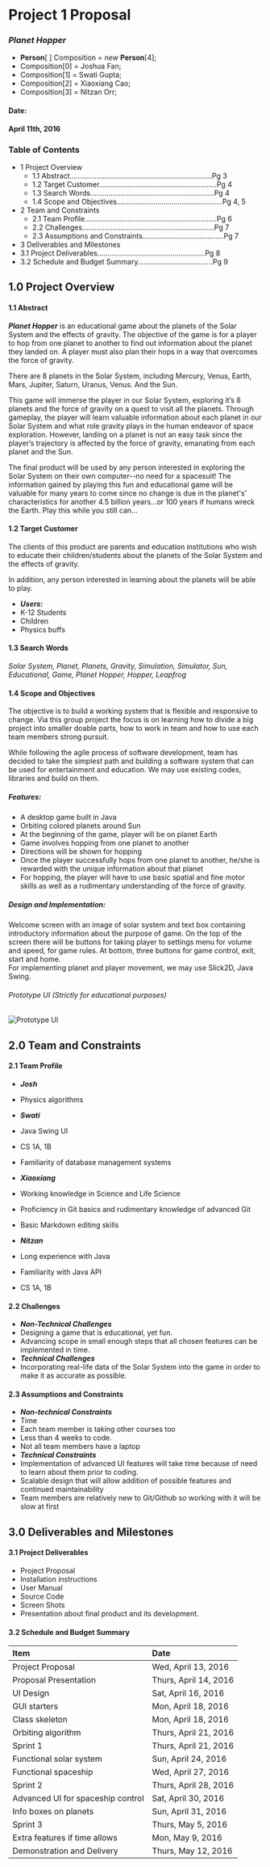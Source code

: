 # Project 1 Proposal
### *Planet Hopper*

* **Person**[  ] Composition = *new* **Person**[4];
 * Composition[0] = Joshua Fan;
 * Composition[1] = Swati Gupta;
 * Composition[2] = Xiaoxiang Cao;
 * Composition[3] = Nitzan Orr;

#### Date:
**April 11th, 2016**

### Table of Contents
* 1 Project Overview
  * 1.1 Abstract…………………………………….………………………Pg 3
  * 1.2 Target Customer……………….…………………………………Pg 4
  * 1.3 Search Words……………….……………………………………Pg 4
  * 1.4 Scope and Objectives….…………………………………………Pg 4, 5
* 2 Team and Constraints
  * 2.1 Team Profile…….……………………………………………….…Pg 6
  * 2.2 Challenges……….……………………………………………….Pg 7
  * 2.3 Assumptions and Constraints………………………………....Pg 7
* 3 Deliverables and Milestones
 * 3.1 Project Deliverables……………………………………………..Pg 8
 * 3.2 Schedule and Budget Summary…..…………………………..Pg 9



## 1.0 Project Overview

#### 1.1 Abstract
***Planet Hopper*** is an educational game about the planets of the Solar System and the effects of gravity. The objective of the game is for a player to hop from one planet to another to find out information about the planet they landed on. A player must also plan their hops in a way that overcomes the force of gravity.

There are 8 planets in the Solar System, including Mercury, Venus, Earth, Mars, Jupiter, Saturn, Uranus, Venus. And the Sun.

This game will immerse the player in our Solar System, exploring it’s 8 planets and the force of gravity on a quest to visit all the planets. Through gameplay, the player will learn valuable information about each planet in our Solar System and what role gravity plays in the human endeavor of space exploration. However, landing on a planet is not an easy task since the player’s trajectory is affected by the force of gravity, emanating from each planet and the Sun.

The final product will be used by any person interested in exploring the Solar System on their own computer--no need for a spacesuit! The information gained by playing this fun and educational game will be valuable for many years to come since no change is due in the planet's’ characteristics for another 4.5 billion years...or 100 years if humans wreck the Earth. Play this while you still can...

#### 1.2 Target Customer
The clients of this product are parents and education institutions who wish to educate their children/students about the planets of the Solar System and the effects of gravity.  

In addition, any person interested in learning about the planets will be able to play.

* ***Users:***
 * K-12 Students
 * Children
 * Physics buffs

#### 1.3 Search Words
*Solar System, Planet, Planets, Gravity, Simulation, Simulator, Sun, Educational, Game, Planet Hopper, Hopper, Leapfrog*

#### 1.4 Scope and Objectives

The objective is to build a working system that is flexible and responsive to change. Via this group project the focus is on learning how to divide a big project into smaller doable parts, how to work in team and how to use each team members strong pursuit.

While following the agile process of software development, team has decided to take the simplest path and building a software system that can be used for entertainment and education. We may use existing codes, libraries and build on them.

##### *Features:*
* A desktop game built in Java
* Orbiting colored planets around Sun
* At the beginning of the game, player will be on planet Earth
* Game involves hopping from one planet to another
* Directions will be shown for hopping 	
* Once the player successfully hops from one planet to another, he/she is rewarded with the unique information about that planet
* For hopping, the player will have to use basic spatial and fine motor skills as well as a rudimentary understanding of the force of gravity.

##### *Design and Implementation:*
Welcome screen with an image of solar system and text box containing introductory information about the purpose of game. On the top of the screen there will be buttons for taking player to settings menu for volume and speed, for game rules. At bottom, three buttons for game control, exit, start and home.  
For implementing planet and player movement, we may use Slick2D, Java Swing.

###### *Prototype UI (Strictly for educational purposes)*
![Prototype UI](image/PlanetHopper.jpg)

## 2.0 Team and Constraints

#### 2.1 Team Profile
* ***Josh***
 * Physics algorithms

* ***Swati***
 * Java Swing UI
 * CS 1A, 1B
 * Familiarity of database management systems

* ***Xiaoxiang***
 * Working knowledge in Science and Life Science
 * Proficiency in Git basics and rudimentary knowledge of advanced Git
 * Basic Markdown editing skills
* ***Nitzan***
 * Long experience with Java
 * Familiarity with Java API
 * CS 1A, 1B


#### 2.2 Challenges

* ***Non-Technical Challenges***
 * Designing a game that is educational, yet fun.
 * Advancing scope in small enough steps that all chosen features can be implemented in time.
* ***Technical Challenges***
 * Incorporating real-life data of the Solar System into the game in order to make it as accurate as possible.

#### 2.3 Assumptions and Constraints

* ***Non-technical Constraints***
 * Time
 * Each team member is taking other courses too
 * Less than 4 weeks to code.
 * Not all team members have a laptop
* ***Technical Constraints***
 * Implementation of advanced UI features will take time because of need to learn about them prior to coding.
 * Scalable design that will allow addition of possible features and continued maintainability
 * Team members are relatively new to Git/Github so working with it will be slow at first




## 3.0 Deliverables and Milestones

#### 3.1 Project Deliverables

* Project Proposal
* Installation instructions
* User Manual
* Source Code
* Screen Shots
* Presentation about final product and its development.

#### 3.2 Schedule and Budget Summary

| Item                       			| Date            |
| :--------------------------			|:----------------|
| Project Proposal      			   | Wed, April 13, 2016  |
| Proposal Presentation	          	| Thurs, April 14, 2016 |
| UI Design				               | Sat, April 16, 2016  |
| GUI starters		                  | Mon, April 18, 2016 |
| Class skeleton			            | Mon, April 18, 2016 |
| Orbiting algorithm  	       		| Thurs, April 21, 2016 |
| Sprint 1                   			| Thurs, April 21, 2016  |
| Functional solar system      	   | Sun, April 24, 2016  |
| Functional spaceship		      	| Wed, April 27, 2016  |
| Sprint 2                   			| Thurs, April 28, 2016  |
| Advanced UI for spaceship control | Sat, April 30, 2016  |
| Info boxes on planets		         | Sun, April 31, 2016  |
| Sprint 3                   			| Thurs, May 5, 2016  |
| Extra features if time allows		| Mon, May 9, 2016   |
| Demonstration and Delivery	    	| Thurs, May 12, 2016  |
